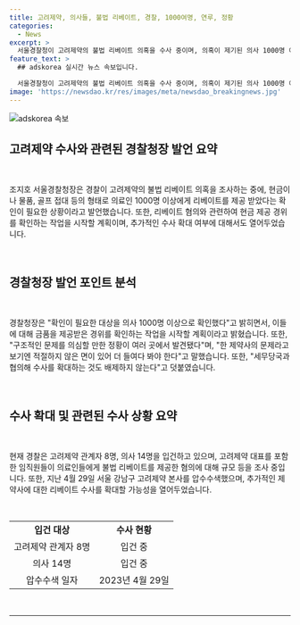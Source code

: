 ```yaml
---
title: 고려제약, 의사들, 불법 리베이트, 경찰, 1000여명, 연루, 정황
categories:
  - News
excerpt: >
  서울경찰청이 고려제약의 불법 리베이트 의혹을 수사 중이며, 의혹이 제기된 의사 1000명 이상을 확인할 계획이다. 경찰은 여러 제약사의 리베이트도 수사 대상으로 삼을 예정이며, 조 청장은 구조적인 문제가 의심된다고 언급하면서 수사를 확대할 수도 있다고 밝혔다. 현재까지 고려제약과 관련하여 관계자 8명과 의사 14명을 입건했으며, 리베이트 규모 등을 조사 중이다. (150자)
feature_text: >
  ## adskorea 실시간 뉴스 속보입니다.

  서울경찰청이 고려제약의 불법 리베이트 의혹을 수사 중이며, 의혹이 제기된 의사 1000명 이상을 확인할 계획이다. 경찰은 여러 제약사의 리베이트도 수사 대상으로 삼을 예정이며, 조 청장은 구조적인 문제가 의심된다고 언급하면서 수사를 확대할 수도 있다고 밝혔다. 현재까지 고려제약과 관련하여 관계자 8명과 의사 14명을 입건했으며, 리베이트 규모 등을 조사 중이다. (150자)
image: 'https://newsdao.kr/res/images/meta/newsdao_breakingnews.jpg'
---
```


<p><img src="https://newsdao.kr/res/images/meta/newsdao_breakingnews.jpg" alt="adskorea 속보" /></p>

<h2 data-ke-size="size26">고려제약 수사와 관련된 경찰청장 발언 요약</h2>

<p><br></p>

<p data-ke-size="size16">조지호 서울경찰청장은 경찰이 고려제약의 불법 리베이트 의혹을 조사하는 중에, 현금이나 물품, 골프 접대 등의 형태로 의료인 1000명 이상에게 리베이트를 제공 받았다는 확인이 필요한 상황이라고 발언했습니다. 또한, 리베이트 혐의와 관련하여 현금 제공 경위를 확인하는 작업을 시작할 계획이며, 추가적인 수사 확대 여부에 대해서도 열어두었습니다.</p>

<p><br></p>

<h2 data-ke-size="size26">경찰청장 발언 포인트 분석</h2>

<p><br></p>

<p data-ke-size="size16">경찰청장은 "확인이 필요한 대상을 의사 1000명 이상으로 확인했다"고 밝히면서, 이들에 대해 금품을 제공받은 경위를 확인하는 작업을 시작할 계획이라고 밝혔습니다. 또한, "구조적인 문제를 의심할 만한 정황이 여러 곳에서 발견됐다"며, "한 제약사의 문제라고 보기엔 적절하지 않은 면이 있어 더 들여다 봐야 한다"고 말했습니다. 또한, "세무당국과 협의해 수사를 확대하는 것도 배제하지 않는다"고 덧붙였습니다.</p>

<p><br></p>

<h2 data-ke-size="size26">수사 확대 및 관련된 수사 상황 요약</h2>

<p><br></p>

<p data-ke-size="size16">현재 경찰은 고려제약 관계자 8명, 의사 14명을 입건하고 있으며, 고려제약 대표를 포함한 임직원들이 의료인들에게 불법 리베이트를 제공한 혐의에 대해 규모 등을 조사 중입니다. 또한, 지난 4월 29일 서울 강남구 고려제약 본사를 압수수색했으며, 추가적인 제약사에 대한 리베이트 수사를 확대할 가능성을 열어두었습니다.</p>

<p><br></p>

<table>
  <tr>
    <td style="text-align: center; height: 17px;"><b>입건 대상</b></td>
    <td style="text-align: center; height: 17px;"><b>수사 현황</b></td>
  </tr>
  <tr>
    <td style="text-align: center; height: 17px;">고려제약 관계자 8명</td>
    <td style="text-align: center; height: 17px;">입건 중</td>
  </tr>
  <tr>
    <td style="text-align: center; height: 17px;">의사 14명</td>
    <td style="text-align: center; height: 17px;">입건 중</td>
  </tr>
  <tr>
    <td style="text-align: center; height: 17px;">압수수색 일자</td>
    <td style="text-align: center; height: 17px;">2023년 4월 29일</td>
  </tr>
</table>

<p><br>
<hr></p>

<p data-ke-size="size16">&nbsp;</p>

